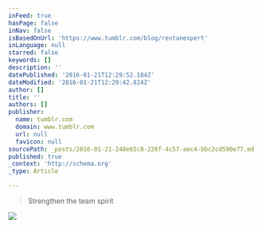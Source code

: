 ```yaml
---
inFeed: true
hasPage: false
inNav: false
isBasedOnUrl: 'https://www.tumblr.com/blog/rentanexpert'
inLanguage: null
starred: false
keywords: []
description: ''
datePublished: '2016-01-21T12:29:52.184Z'
dateModified: '2016-01-21T12:29:42.824Z'
author: []
title: ''
authors: []
publisher:
  name: tumblr.com
  domain: www.tumblr.com
  url: null
  favicon: null
sourcePath: _posts/2016-01-21-248e65c8-226f-4c57-aec4-bbc2cd590e77.md
published: true
_context: 'http://schema.org'
_type: Article

---
```

> Strengthen the team spirit

![](https://49.media.tumblr.com/00ad32b78f091b1cd5c019f4ae0d828c/tumblr_o0yduahyxj1qcaycmo1_1280.gif)